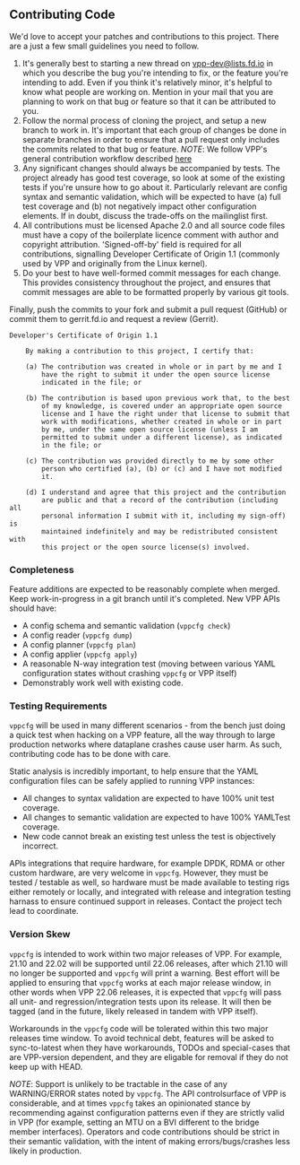 ## Contributing Code

We'd love to accept your patches and contributions to this project. There are a just a few
small guidelines you need to follow.

1.   It's generally best to starting a new thread on vpp-dev@lists.fd.io in which you describe
     the bug you're intending to fix, or the feature you're intending to add. Even if you think
     it's relatively minor, it's helpful to know what people are working on. Mention in your mail
     that you are planning to work on that bug or feature so that it can be attributed to you.
1.   Follow the normal process of cloning the project, and setup a new branch to work in. It's
     important that each group of changes be done in separate branches in order to ensure that a
     pull request only includes the commits related to that bug or feature. 
     *NOTE*: We follow VPP's general contribution workflow described [here](https://wiki.fd.io/view/VPP/Pulling,_Building,_Running,_Hacking_and_Pushing_VPP_Code)
1.   Any significant changes should always be accompanied by tests. The project already has good
     test coverage, so look at some of the existing tests if you're unsure how to go about it.
     Particularly relevant are config syntax and semantic validation, which will be expected to
     have (a) full test coverage and (b) not negatively impact other configuration elements. If
     in doubt, discuss the trade-offs on the mailinglist first.
1.   All contributions must be licensed Apache 2.0 and all source code files must have a copy of
     the boilerplate licence comment with author and copyright attribution. 'Signed-off-by' field
     is required for all contributions, signalling Developer Certificate of Origin 1.1 (commonly
     used by VPP and originally from the Linux kernel).
1.   Do your best to have well-formed commit messages for each change. This provides consistency
     throughout the project, and ensures that commit messages are able to be formatted properly
     by various git tools.

Finally, push the commits to your fork and submit a pull request (GitHub) or commit them to
gerrit.fd.io and request a review (Gerrit).

```
Developer's Certificate of Origin 1.1

    By making a contribution to this project, I certify that:

    (a) The contribution was created in whole or in part by me and I
        have the right to submit it under the open source license
        indicated in the file; or

    (b) The contribution is based upon previous work that, to the best
        of my knowledge, is covered under an appropriate open source
        license and I have the right under that license to submit that
        work with modifications, whether created in whole or in part
        by me, under the same open source license (unless I am
        permitted to submit under a different license), as indicated
        in the file; or

    (c) The contribution was provided directly to me by some other
        person who certified (a), (b) or (c) and I have not modified
        it.

    (d) I understand and agree that this project and the contribution
        are public and that a record of the contribution (including all
        personal information I submit with it, including my sign-off) is
        maintained indefinitely and may be redistributed consistent with
        this project or the open source license(s) involved.
```

### Completeness

Feature additions are expected to be reasonably complete when merged. Keep work-in-progress in
a git branch until it's completed. New VPP APIs should have:

*   A config schema and semantic validation (`vppcfg check`)
*   A config reader (`vppcfg dump`)
*   A config planner (`vppcfg plan`)
*   A config applier (`vppcfg apply`)
*   A reasonable N-way integration test (moving between various YAML configuration states without
    crashing `vppcfg` or VPP itself)
*   Demonstrably work well with existing code.

### Testing Requirements

`vppcfg` will be used in many different scenarios - from the bench just doing a quick test
when hacking on a VPP feature, all the way through to large production networks where dataplane
crashes cause user harm. As such, contributing code has to be done with care.

Static analysis is incredibly important, to help ensure that the YAML configuration files can
be safely applied to running VPP instances:

*   All changes to syntax validation are expected to have 100% unit test coverage.
*   All changes to semantic validation are expected to have 100% YAMLTest coverage.
*   New code cannot break an existing test unless the test is objectively incorrect.

APIs integrations that require hardware, for example DPDK, RDMA or other custom hardware, are very
welcome in `vppcfg`. However, they must be tested / testable as well, so hardware must be made
available to testing rigs either remotely or locally, and integrated with release and integration
testing harnass to ensure continued support in releases. Contact the project tech lead to coordinate.

### Version Skew

`vppcfg` is intended to work within two major releases of VPP. For example, 21.10 and 22.02 will
be supported until 22.06 releases, after which 21.10 will no longer be supported and `vppcfg`
will print a warning. Best effort will be applied to ensuring that `vppcfg` works at each major
release window, in other words when VPP 22.06 releases, it is expected that `vppcfg` will pass
all unit- and regression/integration tests upon its release. It will then be tagged (and in the
future, likely released in tandem with VPP itself).

Workarounds in the `vppcfg` code will be tolerated within this two major releases time window.
To avoid technical debt, features will be asked to sync-to-latest when they have workarounds,
TODOs and special-cases that are VPP-version dependent, and they are eligable for removal if
they do not keep up with HEAD.

*NOTE*: Support is unlikely to be tractable in the case of any WARNING/ERROR states noted by
`vppcfg`. The API controlsurface of VPP is considerable, and at times `vppcfg` takes an opinionated
stance by recommending against configuration patterns even if they are strictly valid in VPP
(for example, setting an MTU on a BVI different to the bridge member interfaces). Operators
and code contributions should be strict in their semantic validation, with the intent of making
errors/bugs/crashes less likely in production.
